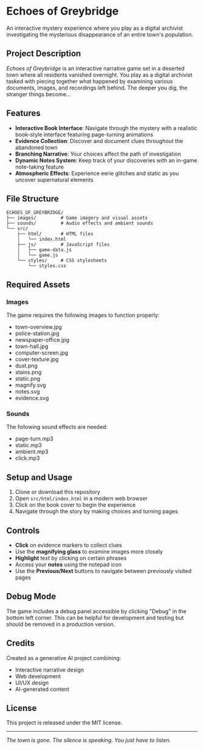 # Echoes of Greybridge

An interactive mystery experience where you play as a digital archivist investigating the mysterious disappearance of an entire town's population.

## Project Description

*Echoes of Greybridge* is an interactive narrative game set in a deserted town where all residents vanished overnight. You play as a digital archivist tasked with piecing together what happened by examining various documents, images, and recordings left behind. The deeper you dig, the stranger things become...

## Features

- **Interactive Book Interface**: Navigate through the mystery with a realistic book-style interface featuring page-turning animations
- **Evidence Collection**: Discover and document clues throughout the abandoned town
- **Branching Narrative**: Your choices affect the path of investigation
- **Dynamic Notes System**: Keep track of your discoveries with an in-game note-taking feature
- **Atmospheric Effects**: Experience eerie glitches and static as you uncover supernatural elements

## File Structure

```
ECHOES_OF_GREYBRIDGE/
├── images/         # Game imagery and visual assets
├── sounds/         # Audio effects and ambient sounds
└── src/
    ├── html/       # HTML files
    │   └── index.html
    ├── js/         # JavaScript files
    │   ├── game-data.js
    │   └── game.js
    └── styles/     # CSS stylesheets
        └── styles.css
```

## Required Assets

### Images
The game requires the following images to function properly:
- town-overview.jpg
- police-station.jpg
- newspaper-office.jpg
- town-hall.jpg
- computer-screen.jpg
- cover-texture.jpg
- dust.png
- stains.png
- static.png
- magnify.svg
- notes.svg
- evidence.svg

### Sounds
The following sound effects are needed:
- page-turn.mp3
- static.mp3
- ambient.mp3
- click.mp3

## Setup and Usage

1. Clone or download this repository
2. Open `src/html/index.html` in a modern web browser
3. Click on the book cover to begin the experience
4. Navigate through the story by making choices and turning pages

## Controls

- **Click** on evidence markers to collect clues
- Use the **magnifying glass** to examine images more closely
- **Highlight** text by clicking on certain phrases
- Access your **notes** using the notepad icon
- Use the **Previous/Next** buttons to navigate between previously visited pages

## Debug Mode

The game includes a debug panel accessible by clicking "Debug" in the bottom left corner. This can be helpful for development and testing but should be removed in a production version.

## Credits

Created as a generative AI project combining:
- Interactive narrative design
- Web development
- UI/UX design
- AI-generated content

## License

This project is released under the MIT license.

---

*The town is gone. The silence is speaking. You just have to listen.*